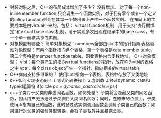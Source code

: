 - 封装对象之后，C++的布局成本增加了多少？
没有增加。
对于每一个non-inline member function,只会诞生一个函数实例，对于拥有零个或者一个定义的inline function则会在其每一个使用者上产生一个函数实例。
在布局上的主要成本是由virtual带来的，包括：
virtual function机制，用于支持“执行期绑定”和virtual base class机制，用于实现多次出现在继承中的base class，有一个单一而被共享的实例。
- 对象模型有哪些？
简单对象模型：members全部由slot中的指针指向
表格驱动对象模型：有两个指针指向两个表格，第一个表格是data member table，第二个表格是member function table。函数表格内含函数地址。
C++对象模型：
vtbl：每个类产生的指向virtual functions的指针，放在称为vtbl的表格之中
vptr：每个class object产生一个指针，指向相关的virtual table
- C++如何支持多继承的？
使用bptr指向一个表格，表格中存放了父类地址
- c++如何实现多态的？
1.隐式的转换操作
2.虚函数
3.经过dynamic_cast和typeid运算符 if(circle *pc = dynamic_cast<circle*>(ps))
- c++子类对于父类的非虚同名函数，如何处理？
子类将会隐藏父类的同名函数，因此用户无法通过子类调用父类同名函数；同时，在原来的位置上，子类使bptr指向自己的函数，此时通过该实例调用函数会调用子类自己的函数；如果进行对父类的强制类型转换，会将子类裁剪并且暴露父类。

